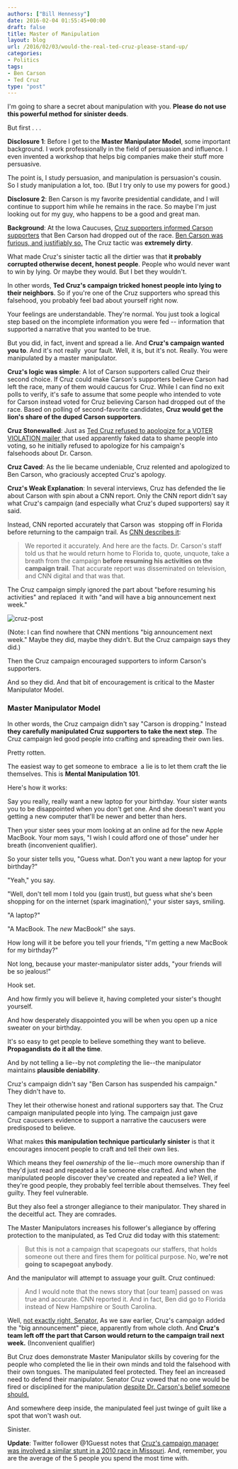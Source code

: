 ```yaml
---
authors: ["Bill Hennessy"]
date: 2016-02-04 01:55:45+00:00
draft: false
title: Master of Manipulation
layout: blog
url: /2016/02/03/would-the-real-ted-cruz-please-stand-up/
categories:
- Politics
tags:
- Ben Carson
- Ted Cruz
type: "post"
---
```


I'm going to share a secret about manipulation with you. **Please do not use this powerful method for sinister deeds**.

But first . . .

**Disclosure 1**: Before I get to the **Master Manipulator Model**, some important background. I work professionally in the field of persuasion and influence. I even invented a workshop that helps big companies make their stuff more persuasive.

The point is, I study persuasion, and manipulation is persuasion's cousin. So I study manipulation a lot, too. (But I try only to use my powers for good.)

**Disclosure 2**: Ben Carson is my favorite presidential candidate, and I will continue to support him while he remains in the race. So maybe I'm just looking out for my guy, who happens to be a good and great man.

**Background**: At the Iowa Caucuses, [Cruz supporters informed Carson supporters](https://time.com/4203730/ben-carson-ted-cruz-caucus-dirty-tricks/) that Ben Carson had dropped out of the race. [Ben Carson was furious, and justifiably so.](https://www.christianpost.com/news/cruz-dirty-tricks-deceit-steal-supporters-ben-carson-iowa-caucus-156568/) The Cruz tactic was **extremely dirty**.

What made Cruz's sinister tactic all the dirtier was that **it probably corrupted otherwise decent, honest people**. People who would never want to win by lying. Or maybe they would. But I bet they wouldn't.

In other words, **Ted Cruz's campaign tricked honest people into lying to their neighbors**. So if you're one of the Cruz supporters who spread this falsehood, you probably feel bad about yourself right now.

Your feelings are understandable. They're normal. You just took a logical step based on the incomplete information you were fed -- information that supported a narrative that you wanted to be true.

But you did, in fact, invent and spread a lie. And **Cruz's campaign wanted you to**. And it's not really  your fault. Well, it is, but it's not. Really. You were manipulated by a master manipulator.

**Cruz's logic was simple**: A lot of Carson supporters called Cruz their second choice. If Cruz could make Carson's supporters believe Carson had left the race, many of them would caucus for Cruz. While I can find no exit polls to verify, it's safe to assume that some people who intended to vote for Carson instead voted for Cruz believing Carson had dropped out of the race. Based on polling of second-favorite candidates, **Cruz would get the lion's share of the duped Carson supporters**.

**Cruz Stonewalled**: Just as [Ted Cruz refused to apologize for a VOTER VIOLATION mailer ](https://hennessysview.com/2016/01/31/cruzs-epic-facepalm/)that used apparently faked data to shame people into voting, so he initially refused to apologize for his campaign's falsehoods about Dr. Carson.

**Cruz Caved**: As the lie became undeniable, Cruz relented and apologized to Ben Carson, who graciously accepted Cruz's apology.

**Cruz's Weak Explanation**: In several interviews, Cruz has defended the lie about Carson with spin about a CNN report. Only the CNN report didn't say what Cruz's campaign (and especially what Cruz's duped supporters) say it said.

Instead, CNN reported accurately that Carson was  stopping off in Florida before returning to the campaign trail. As [CNN describes it](https://www.politico.com/blogs/on-media/2016/02/baldwin-cruz-218698):



> We reported it accurately. And here are the facts. Dr. Carson's staff told us that he would return home to Florida to, quote, unquote, take a breath from the campaign **before resuming his activities on the campaign trail**. That accurate report was disseminated on television, and CNN digital and that was that.



The Cruz campaign simply ignored the part about "before resuming his activities" and replaced  it with "and will have a big announcement next week."

![cruz-post](https://hennessysview.com/wp-content/uploads/2016/02/cruz-post-300x256.jpg)


(Note: I can find nowhere that CNN mentions "big announcement next week." Maybe they did, maybe they didn't. But the Cruz campaign says they did.)

Then the Cruz campaign encouraged supporters to inform Carson's supporters.

And so they did. And that bit of encouragement is critical to the Master Manipulator Model.



### Master Manipulator Model



In other words, the Cruz campaign didn't say "Carson is dropping." Instead **they carefully manipulated Cruz supporters to take the next step**. The Cruz campaign led good people into crafting and spreading their own lies.

Pretty rotten.

The easiest way to get someone to embrace  a lie is to let them craft the lie themselves. This is **Mental Manipulation 101**.

Here's how it works:

Say you really, really want a new laptop for your birthday. Your sister wants you to be disappointed when you don't get one. And she doesn't want you getting a new computer that'll be newer and better than hers.

Then your sister sees your mom looking at an online ad for the new Apple MacBook. Your mom says, "I wish I could afford one of those" under her breath (inconvenient qualifier).

So your sister tells you, "Guess what. Don't you want a new laptop for your birthday?"

"Yeah," you say.

"Well, don't tell mom I told you (gain trust), but guess what she's been shopping for on the internet (spark imagination)," your sister says, smiling.

"A laptop?"

"A MacBook. The _new_ MacBook!" she says.

How long will it be before you tell your friends, "I'm getting a new MacBook for my birthday?"

Not long, because your master-manipulator sister adds, "your friends will be so jealous!"

Hook set.

And how firmly you will believe it, having completed your sister's thought yourself.

And how desperately disappointed you will be when you open up a nice sweater on your birthday.

It's so easy to get people to believe something they want to believe. **Propagandists do it all the time**.

And by not telling a lie--by not _completing_ the lie--the manipulator maintains **plausible deniability**.

Cruz's campaign didn't say "Ben Carson has suspended his campaign." They didn't have to.

They let their otherwise honest and rational supporters say that. The Cruz campaign manipulated people into lying. The campaign just gave Cruz caucusers evidence to support a narrative the caucusers were predisposed to believe.

What makes **this manipulation technique particularly sinister** is that it encourages innocent people to craft and tell their own lies.

Which means they feel _ownership_ of the lie--much more ownership than if they'd just read and repeated a lie someone else crafted. And when the manipulated people discover they've created and repeated a lie? Well, if they're good people, they probably feel terrible about themselves. They feel guilty. They feel vulnerable.

But they also feel a stronger allegiance to their manipulator. They shared in the deceitful act. They are comrades.

The Master Manipulators increases his follower's allegiance by offering protection to the manipulated, as Ted Cruz did today with this statement:



> But this is not a campaign that scapegoats our staffers, that holds someone out there and fires them for political purpose. No, **we're not going to scapegoat anybody**.



And the manipulator will attempt to assuage your guilt. Cruz continued:



> And I would note that the news story that [our team] passed on was true and accurate. CNN reported it. And in fact, Ben did go to Florida instead of New Hampshire or South Carolina.



Well, [not exactly right, Senator.](https://money.cnn.com/2016/02/03/media/ted-cruz-ben-carson-cnn-controversy/index.html) As we saw earlier, Cruz's campaign added the "big announcement" piece, apparently from whole cloth. And **Cruz's team left off the part that Carson would return to the campaign trail next week.** (Inconvenient qualifier)

But Cruz does demonstrate Master Manipulator skills by covering for the people who completed the lie in their own minds and told the falsehood with their own tongues. The manipulated feel protected. They feel an increased need to defend their manipulator. Senator Cruz vowed that no one would be fired or disciplined for the manipulation [despite Dr. Carson's belief someone should.](https://www.businessinsider.com/carson-cruz-should-fire-lying-staffers-2016-2)

And somewhere deep inside, the manipulated feel just twinge of guilt like a spot that won't wash out.

Sinister.

**Update**: Twitter follower @1Guesst notes that [Cruz's campaign manager was involved a similar stunt in a 2010 race in Missouri](https://www.missourinet.com/2010/10/29/eckersley-calls-e-mail-a-hoax-says-hes-still-in-the-race-audio/). And, remember, you are the average of the 5 people you spend the most time with.
